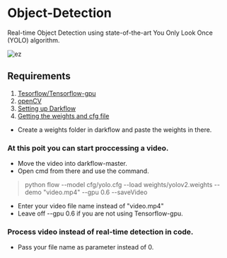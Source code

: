# Object-Detection
Real-time Object Detection using state-of-the-art You Only Look Once (YOLO) algorithm.

![ez](https://user-images.githubusercontent.com/69038520/115148486-74734680-a07d-11eb-9586-43f9e35ff3d6.png)


## Requirements

1. [Tesorflow/Tensorflow-gpu](https://www.tensorflow.org/install/gpu)
2. [openCV](https://pypi.org/project/opencv-python/)
3. [Setting up Darkflow](https://github.com/thtrieu/darkflow)
4. [Getting the weights and cfg file](https://pjreddie.com/darknet/yolo/)

 + Create a weights folder in darkflow and paste the weights in there.

### At this poit you can start proccessing a video.

 + Move the video into darkflow-master.
 + Open cmd from there and use the command.
 
 > python flow --model cfg/yolo.cfg --load weights/yolov2.weights --demo "video.mp4" --gpu 0.6 --saveVideo

 + Enter your video file name instead of "video.mp4"
 + Leave off --gpu 0.6 if you are not using Tensorflow-gpu.

### Process video instead of real-time detection in code.
   
  + Pass your file name as parameter instead of 0. 
```capture = cv2.VideoCapture("video.mp4")
```

 
